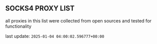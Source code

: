 ## SOCKS4 PROXY LIST

all proxies in this list were collected from open sources and tested for functionality

last update: `2025-01-04 04:00:02.596777+00:00`